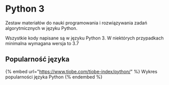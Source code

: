 # Python 3

Zestaw materiałów do nauki programowania i rozwiązywania zadań algorytmicznych w języku Python.

Wszystkie kody napisane są w języku Python 3. W niektórych przypadkach minimalna wymagana wersja to 3.7

## Popularność języka

{% embed url="https://www.tiobe.com/tiobe-index/python/" %}
Wykres popularności języka Python
{% endembed %}